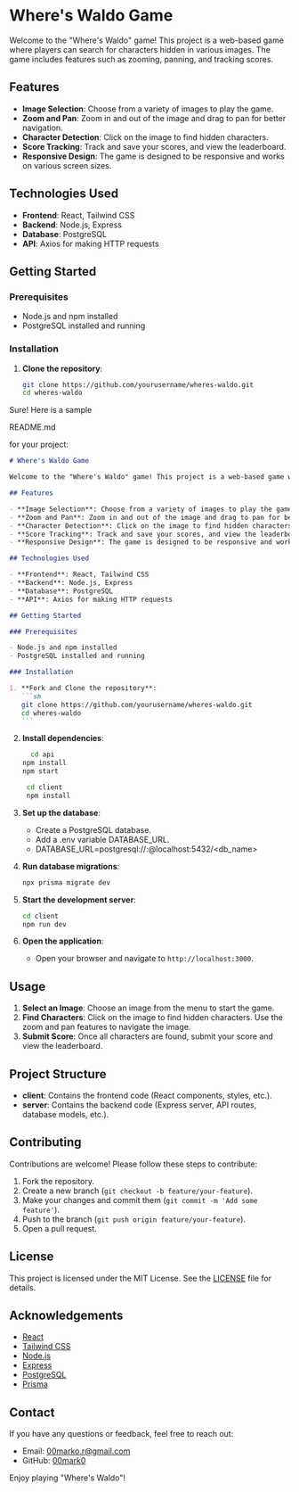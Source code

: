 # Where's Waldo Game

Welcome to the "Where's Waldo" game! This project is a web-based game where players can search for characters hidden in various images. The game includes features such as zooming, panning, and tracking scores.

## Features

- **Image Selection**: Choose from a variety of images to play the game.
- **Zoom and Pan**: Zoom in and out of the image and drag to pan for better navigation.
- **Character Detection**: Click on the image to find hidden characters.
- **Score Tracking**: Track and save your scores, and view the leaderboard.
- **Responsive Design**: The game is designed to be responsive and works on various screen sizes.

## Technologies Used

- **Frontend**: React, Tailwind CSS
- **Backend**: Node.js, Express
- **Database**: PostgreSQL
- **API**: Axios for making HTTP requests

## Getting Started

### Prerequisites

- Node.js and npm installed
- PostgreSQL installed and running

### Installation

1. **Clone the repository**:
   ```sh
   git clone https://github.com/yourusername/wheres-waldo.git
   cd wheres-waldo
   ```

Sure! Here is a sample

README.md

for your project:

````markdown
# Where's Waldo Game

Welcome to the "Where's Waldo" game! This project is a web-based game where players can search for characters hidden in various images. The game includes features such as zooming, panning, and tracking scores.

## Features

- **Image Selection**: Choose from a variety of images to play the game.
- **Zoom and Pan**: Zoom in and out of the image and drag to pan for better navigation.
- **Character Detection**: Click on the image to find hidden characters.
- **Score Tracking**: Track and save your scores, and view the leaderboard.
- **Responsive Design**: The game is designed to be responsive and works on various screen sizes.

## Technologies Used

- **Frontend**: React, Tailwind CSS
- **Backend**: Node.js, Express
- **Database**: PostgreSQL
- **API**: Axios for making HTTP requests

## Getting Started

### Prerequisites

- Node.js and npm installed
- PostgreSQL installed and running

### Installation

1. **Fork and Clone the repository**:
   ```sh
   git clone https://github.com/yourusername/wheres-waldo.git
   cd wheres-waldo
   ```
````

2. **Install dependencies**:

   ```sh
     cd api
   npm install
   npm start

    cd client
    npm install
   ```

3. **Set up the database**:

   - Create a PostgreSQL database.
   - Add a .env variable DATABASE_URL.
   - DATABASE_URL=postgresql://<username>:<password>@localhost:5432/<db_name>

4. **Run database migrations**:

   ```sh
   npx prisma migrate dev
   ```

5. **Start the development server**:

   ```sh
   cd client
   npm run dev
   ```

6. **Open the application**:
   - Open your browser and navigate to `http://localhost:3000`.

## Usage

1. **Select an Image**: Choose an image from the menu to start the game.
2. **Find Characters**: Click on the image to find hidden characters. Use the zoom and pan features to navigate the image.
3. **Submit Score**: Once all characters are found, submit your score and view the leaderboard.

## Project Structure

- **client**: Contains the frontend code (React components, styles, etc.).
- **server**: Contains the backend code (Express server, API routes, database models, etc.).

## Contributing

Contributions are welcome! Please follow these steps to contribute:

1. Fork the repository.
2. Create a new branch (`git checkout -b feature/your-feature`).
3. Make your changes and commit them (`git commit -m 'Add some feature'`).
4. Push to the branch (`git push origin feature/your-feature`).
5. Open a pull request.

## License

This project is licensed under the MIT License. See the [LICENSE](LICENSE) file for details.

## Acknowledgements

- [React](https://reactjs.org/)
- [Tailwind CSS](https://tailwindcss.com/)
- [Node.js](https://nodejs.org/)
- [Express](https://expressjs.com/)
- [PostgreSQL](https://www.postgresql.org/)
- [Prisma](https://www.prisma.io/)

## Contact

If you have any questions or feedback, feel free to reach out:

- Email: 00marko.r@gmail.com
- GitHub: [00mark0](https://github.com/00mark0)

Enjoy playing "Where's Waldo"!

```

```
